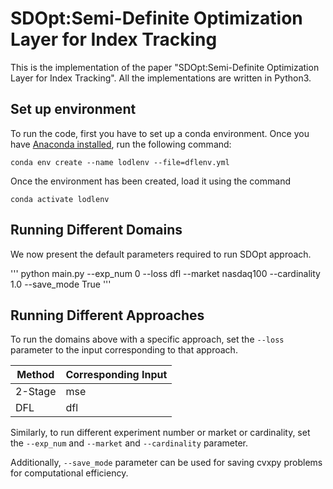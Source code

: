 # SDOpt:Semi-Definite Optimization Layer for Index Tracking


This is the implementation of the paper  "SDOpt:Semi-Definite Optimization Layer for Index Tracking". All the implementations are written in Python3.

## Set up environment

To run the code, first you have to set up a conda environment. Once you have [Anaconda installed](https://docs.conda.io/projects/conda/en/latest/user-guide/install/index.html), run the following command:
```
conda env create --name lodlenv --file=dflenv.yml
```
Once the environment has been created, load it using the command
```
conda activate lodlenv
```



## Running Different Domains

We now present the default parameters required to run SDOpt approach.

'''
python main.py --exp_num 0 --loss dfl --market nasdaq100 --cardinality 1.0 --save_mode True 
'''



## Running Different Approaches

 To run the domains above with a specific approach, set the `--loss` parameter to the input corresponding to that approach.

| Method      | Corresponding Input |
| ----------- | ----------- |
| 2-Stage     | mse         |
| DFL         | dfl         |

Similarly, to run different experiment number or market or cardinality, set the `--exp_num` and `--market` and `--cardinality` parameter.

Additionally, `--save_mode` parameter can be used for saving cvxpy problems for computational efficiency. 
